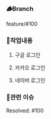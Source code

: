 ### 🪵Branch

feature/#100 

### 🔖작업내용

1. 구글 로그인 

2. 카카오 로그인 

3. 네이버 로그인 

### 📨관련 이슈

Resolved: #100
